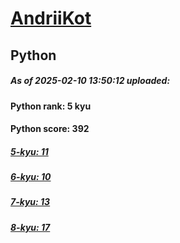 # [AndriiKot](https://www.codewars.com/users/AndriiKot) 
## Python

##### As of 2025-02-10 13:50:12 uploaded:

#### Python rank: 5 kyu

#### Python score: 392

##### [5-kyu: 11](https://github.com/AndriiKot/Python__CodeWars/tree/main/kyu-5)

##### [6-kyu: 10](https://github.com/AndriiKot/Python__CodeWars/tree/main/kyu-6)

##### [7-kyu: 13](https://github.com/AndriiKot/Python__CodeWars/tree/main/kyu-7)

##### [8-kyu: 17](https://github.com/AndriiKot/Python__CodeWars/tree/main/kyu-8)

